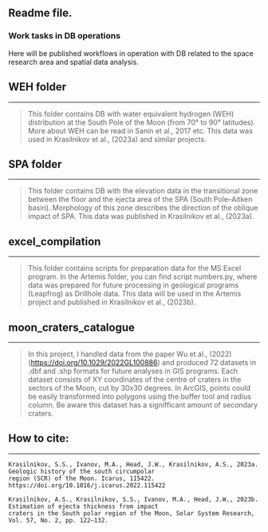 ## Readme file.
### Work tasks in DB operations
Here will be published workflows in operation with DB related to the space research area and spatial data analysis.


## WEH folder
___
>This folder contains DB with water equivalent hydrogen (WEH) distribution at the South Pole of the Moon (from 70° to 90°
latitudes).
More about WEH can be read in Sanin et al., 2017 etc.
This data was used in Krasilnikov et al., (2023a) and similar projects.

## SPA folder
___
>This folder contains DB with the elevation data in the transitional zone between the floor and the ejecta area of the
SPA (South Pole–Aitken basin). Morphology of this zone describes the direction of the oblique impact of SPA.
This data was published in Krasilnikov et al., (2023a).


## excel_compilation
___
>This folder contains scripts for preparation data for the MS Excel program.
In the Artemis folder, you can find script numbers.py, where data was prepared for future processing in geological 
programs (Leapfrog) as Drillhole data.
This data will be used in the Artemis project and published in Krasilnikov et al., (2023b).

## moon_craters_catalogue
___
>In this project, I handled data from the paper Wu et al., (2022) (https://doi.org/10.1029/2022GL100886) and produced 72
datasets in .dbf and .shp formats for future analyses in GIS programs. Each dataset consists of XY coordinates of the 
centre of craters in the sectors of the Moon, cut by 30x30 degrees. In ArcGIS, points could be easily transformed into 
polygons using the buffer tool and radius column.
Be aware this dataset has a signifficant amount of secondary craters.

## How to cite:
___
```
Krasilnikov, S.S., Ivanov, M.A., Head, J.W., Krasilnikov, A.S., 2023a. Geologic history of the south circumpolar 
region (SCR) of the Moon. Icarus, 115422. https://doi.org/10.1016/j.icarus.2022.115422

Krasilnikov, A.S., Krasilnikov, S.S., Ivanov, M.A., Head, J.W., 2023b. Estimation of ejecta thickness from impact 
craters in the South polar region of the Moon, Solar System Research, Vol. 57, No. 2, pp. 122–132.
```
